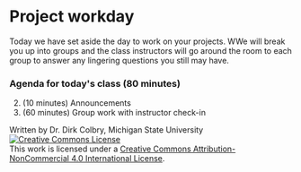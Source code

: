 # Project workday

Today we have set aside the day to work on your projects.  WWe will  break you up into groups and the class instructors will go around the room to each group to answer any lingering questions you still may have.  

### Agenda for today's class (80 minutes)

2. (10 minutes) Announcements
2. (60 minutes) Group work with instructor check-in


Written by Dr. Dirk Colbry, Michigan State University
<a rel="license" href="http://creativecommons.org/licenses/by-nc/4.0/"><img alt="Creative Commons License" style="border-width:0" src="https://i.creativecommons.org/l/by-nc/4.0/88x31.png" /></a><br />This work is licensed under a <a rel="license" href="http://creativecommons.org/licenses/by-nc/4.0/">Creative Commons Attribution-NonCommercial 4.0 International License</a>.
